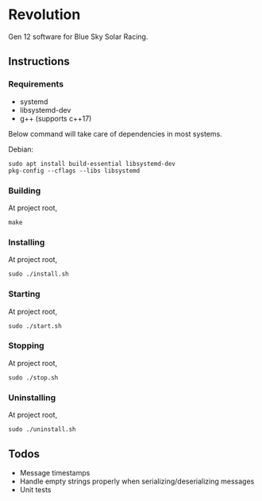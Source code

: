 # Revolution

Gen 12 software for Blue Sky Solar Racing.

## Instructions

### Requirements

- systemd
- libsystemd-dev
- g++ (supports c++17)

Below command will take care of dependencies in most systems.

Debian:

	sudo apt install build-essential libsystemd-dev
	pkg-config --cflags --libs libsystemd

### Building

At project root,

	make

### Installing

At project root,

	sudo ./install.sh

### Starting

At project root,

	sudo ./start.sh

### Stopping

At project root,

	sudo ./stop.sh

### Uninstalling

At project root,

	sudo ./uninstall.sh

## Todos

- Message timestamps
- Handle empty strings properly when serializing/deserializing messages
- Unit tests
